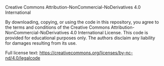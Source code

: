 Creative Commons Attribution-NonCommercial-NoDerivatives 4.0 International

By downloading, copying, or using the code in this repository, you agree to the terms and conditions of the Creative Commons Attribution-NonCommercial-NoDerivatives 4.0 International License. This code is provided for educational purposes only. The authors disclaim any liability for damages resulting from its use.

Full license text: https://creativecommons.org/licenses/by-nc-nd/4.0/legalcode
